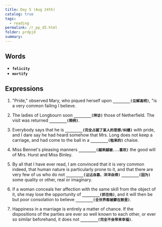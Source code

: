 ```yaml
---
title: Day 5 (Aug 24th)
catalog: true
tags: 
  - reading
permalink: /r_pp_d5.html
folder: prdpjd
summary: 
---
```


## Words

-   <b data-toggle="tooltip" data-original-title="{{site.data.glossary.felicity}}">`felicity`</b>
-   <b data-toggle="tooltip" data-original-title="{{site.data.glossary.mortify}}">`mortify`</b>



## Expressions

1.  "Pride," observed Mary, who piqued herself upon <b data-toggle="tooltip" data-original-title="{{site.data.answers.d05_a}}">`________(见解高明)`</b>, "is a very common failing I believe.

2.  The ladies of Longbourn soon <b data-toggle="tooltip" data-original-title="{{site.data.answers.d05_b}}">`________(拜访)`</b> those of Netherfield. The visit was returned <b data-toggle="tooltip" data-original-title="{{site.data.answers.d05_b2}}">`________(照例)`</b>.

3.  Everybody says that he is <b data-toggle="tooltip" data-original-title="{{site.data.answers.d05_c}}">`________(完全占据了某人的思想/纠缠)`</b> with pride, and I dare say he had heard somehow that Mrs. Long does not keep a carriage, and had come to the ball in a <b data-toggle="tooltip" data-original-title="{{site.data.answers.d05_c2}}">`________(租来的)`</b> chaise.

4.  Miss Bennet's pleasing manners <b data-toggle="tooltip" data-original-title="{{site.data.answers.d05_d}}">`________(越来越被...喜欢)`</b> the good will of Mrs. Hurst and Miss Binley.

5.  By all that I have ever read, I am convinced that it is very common indeed, that human nature is particularly prone to it, and that there are very few of us who do not <b data-toggle="tooltip" data-original-title="{{site.data.answers.d05_e}}">`________(沾沾自喜、洋洋自得)`</b> <b data-toggle="tooltip" data-original-title="{{site.data.answers.d05_e2}}">`________(因为)`</b> some quality or other, real or imaginary.

6.  If a woman conceals her affection with the same skill from the object of it, she may lose the opportunity of <b data-toggle="tooltip" data-original-title="{{site.data.answers.d05_f}}">`________(抓住他)`</b>, and it will then be but poor consolation to believe <b data-toggle="tooltip" data-original-title="{{site.data.answers.d05_f2}}">`________(全世界都被蒙在鼓里)`</b>.

7.  Happiness in a marriage is entirely a matter of chance. If the dispositions of the parties are ever so well known to each other, or ever so similar beforehand, it does not <b data-toggle="tooltip" data-original-title="{{site.data.answers.d05_g}}">`________(完全不会带来幸福)`</b>.
